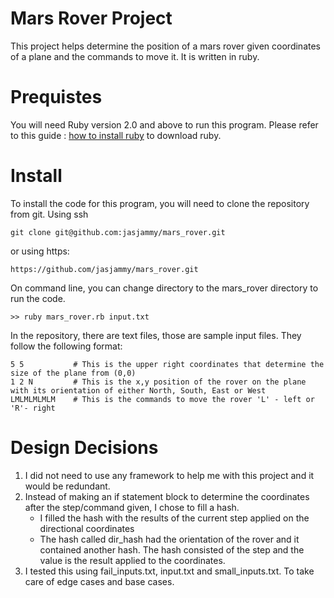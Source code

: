 # Mars Rover Project

This project helps determine the position of a mars rover given coordinates of a plane and the commands to move it.
It is written in ruby.

# Prequistes
You will need Ruby version 2.0 and above to run this program. Please refer to this guide : [how to install ruby](https://www.phusionpassenger.com/library/walkthroughs/deploy/ruby/ownserver/nginx/oss/install_language_runtime.html) to download ruby.

# Install
To install the code for this program, you will need to clone the repository from git.
Using ssh
```
git clone git@github.com:jasjammy/mars_rover.git
```
or using https:
```
https://github.com/jasjammy/mars_rover.git
```

On command line, you can change directory to the mars_rover directory to run the code.

```
>> ruby mars_rover.rb input.txt
```
In the repository, there are text files, those are sample input files.
They follow the following format:
```
5 5           # This is the upper right coordinates that determine the size of the plane from (0,0)
1 2 N         # This is the x,y position of the rover on the plane with its orientation of either North, South, East or West
LMLMLMLMLM    # This is the commands to move the rover 'L' - left or 'R'- right 
```

# Design Decisions
1. I did not need to use any framework to help me with this project and it would be redundant.
2. Instead of making an if statement block to determine the coordinates after the step/command given, I chose to fill a hash.
    * I filled the hash with the results of the current step applied on the directional coordinates
    * The hash called dir_hash had the orientation of the rover and it contained another hash. The hash consisted of the step and the value is the result applied to the coordinates.
3. I tested this using fail_inputs.txt, input.txt and small_inputs.txt. To take care of edge cases and base cases.